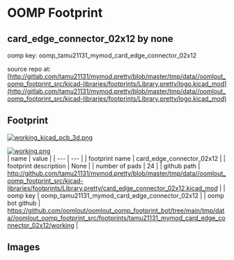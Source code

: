 # OOMP Footprint  
## card_edge_connector_02x12  by none  
  
oomp key: oomp_tamu21131_mymod_card_edge_connector_02x12  
  
source repo at: [http://gitlab.com/tamu21131/mymod.pretty/blob/master/tmp/data//oomlout_oomp_footprint_src/kicad-libraries/footprints/Library.pretty/logo.kicad_mod](http://gitlab.com/tamu21131/mymod.pretty/blob/master/tmp/data//oomlout_oomp_footprint_src/kicad-libraries/footprints/Library.pretty/logo.kicad_mod)  
## Footprint  
  
[![working_kicad_pcb_3d.png](working_kicad_pcb_3d_600.png)](working_kicad_pcb_3d.png)  
  
[![working.png](working_600.png)](working.png)  
| name | value | 
| --- | --- | 
| footprint name | card_edge_connector_02x12 | 
| footprint description | None | 
| number of pads | 24 | 
| github path | http://github.com/tamu21131/mymod.pretty/blob/master/tmp/data//oomlout_oomp_footprint_src/kicad-libraries/footprints/Library.pretty/card_edge_connector_02x12.kicad_mod | 
| oomp key | oomp_tamu21131_mymod_card_edge_connector_02x12 | 
| oomp bot github | https://github.com/oomlout/oomlout_oomp_footprint_bot/tree/main/tmp/data//oomlout_oomp_footprint_src/footprints/tamu21131_mymod_card_edge_connector_02x12/working | 
## Images  
